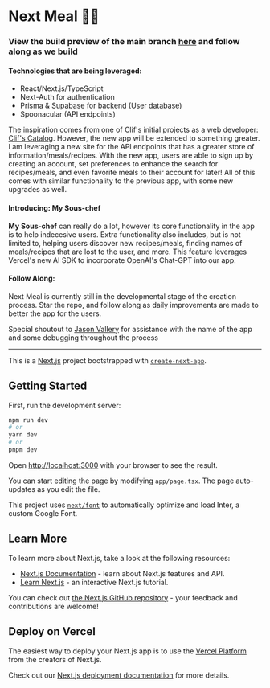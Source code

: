 # Next Meal 🍎🍔
### View the build preview of the main branch [here](https://next-meal-cookbook.vercel.app/) and follow along as we build

#### Technologies that are being leveraged:
- React/Next.js/TypeScript
- Next-Auth for authentication
- Prisma & Supabase for backend (User database)
- Spoonacular (API endpoints)

The inspiration comes from one of Clif's initial projects as a web developer: [Clif's Catalog](https://github.com/bealecs/meal). However, the new app will be extended to something greater. I am leveraging a new site for the API endpoints that has a greater store of information/meals/recipes. With the new app, users are able to sign up by creating an account, set preferences to enhance the search for recipes/meals, and even favorite meals to their account for later! All of this comes with similar functionality to the previous app, with some new upgrades as well.

#### Introducing: My Sous-chef
**My Sous-chef** can really do a lot, however its core functionality in the app is to help indecesive users. Extra functionality also includes, but is not limited to, helping users discover new recipes/meals, finding names of meals/recipes that are lost to the user, and more. This feature leverages Vercel's new AI SDK to incorporate OpenAI's Chat-GPT into our app.

#### Follow Along: 

Next Meal is currently still in the developmental stage of the creation process. Star the repo, and follow along as daily improvements are made to better the app for the users. 

Special shoutout to [Jason Vallery](https://github.com/jvsonv) for assistance with the name of the app and some debugging throughout the process

---------------------------------------------------------------------------------------------------------------------------------------------------------------------------------------------

This is a [Next.js](https://nextjs.org/) project bootstrapped with [`create-next-app`](https://github.com/vercel/next.js/tree/canary/packages/create-next-app).

## Getting Started

First, run the development server:

```bash
npm run dev
# or
yarn dev
# or
pnpm dev
```

Open [http://localhost:3000](http://localhost:3000) with your browser to see the result.

You can start editing the page by modifying `app/page.tsx`. The page auto-updates as you edit the file.

This project uses [`next/font`](https://nextjs.org/docs/basic-features/font-optimization) to automatically optimize and load Inter, a custom Google Font.

## Learn More

To learn more about Next.js, take a look at the following resources:

- [Next.js Documentation](https://nextjs.org/docs) - learn about Next.js features and API.
- [Learn Next.js](https://nextjs.org/learn) - an interactive Next.js tutorial.

You can check out [the Next.js GitHub repository](https://github.com/vercel/next.js/) - your feedback and contributions are welcome!

## Deploy on Vercel

The easiest way to deploy your Next.js app is to use the [Vercel Platform](https://vercel.com/new?utm_medium=default-template&filter=next.js&utm_source=create-next-app&utm_campaign=create-next-app-readme) from the creators of Next.js.

Check out our [Next.js deployment documentation](https://nextjs.org/docs/deployment) for more details.
